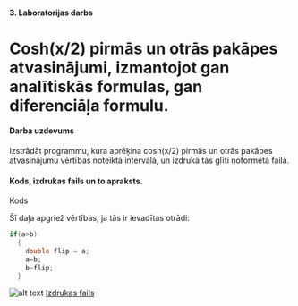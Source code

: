 #### 3. Laboratorijas darbs
# Cosh(x/2) pirmās un otrās pakāpes atvasinājumi, izmantojot gan analītiskās formulas, gan diferenciāļa formulu.
#### Darba uzdevums
Izstrādāt programmu, kura aprēķina cosh(x/2) pirmās un otrās pakāpes atvasinājumu vērtības noteiktā intervālā, un izdrukā tās glīti noformētā failā.
#### Kods, izdrukas fails un to apraksts.
Kods

Šī daļa apgriež vērtības, ja tās ir ievadītas otrādi:
```c
if(a>b)
  {
    double flip = a;
    a=b;
    b=flip;
  }
  ```
  ![alt text](https://arcsin05.png?raw=true)
  [Izdrukas fails](https://github.com/ArtursZeibots/RTR105/blob/master/LD3/derative.dat)
